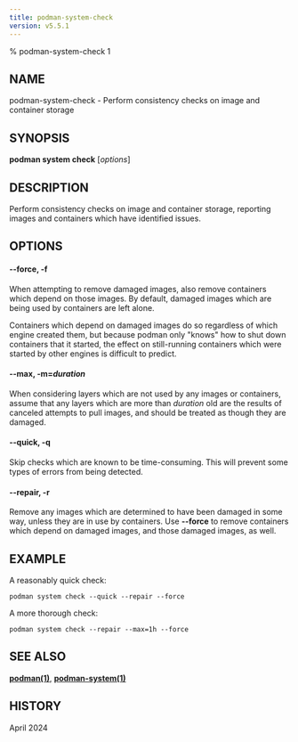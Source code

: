 ```yaml
---
title: podman-system-check
version: v5.5.1
---
```


% podman-system-check 1

## NAME
podman\-system\-check - Perform consistency checks on image and container storage

## SYNOPSIS
**podman system check** [*options*]

## DESCRIPTION
Perform consistency checks on image and container storage, reporting images and
containers which have identified issues.

## OPTIONS

#### **--force**, **-f**

When attempting to remove damaged images, also remove containers which depend
on those images.  By default, damaged images which are being used by containers
are left alone.

Containers which depend on damaged images do so regardless of which engine
created them, but because podman only "knows" how to shut down containers that
it started, the effect on still-running containers which were started by other
engines is difficult to predict.

#### **--max**, **-m**=*duration*

When considering layers which are not used by any images or containers, assume
that any layers which are more than *duration* old are the results of canceled
attempts to pull images, and should be treated as though they are damaged.

#### **--quick**, **-q**

Skip checks which are known to be time-consuming.  This will prevent some types
of errors from being detected.

#### **--repair**, **-r**

Remove any images which are determined to have been damaged in some way, unless
they are in use by containers.  Use **--force** to remove containers which
depend on damaged images, and those damaged images, as well.

## EXAMPLE

A reasonably quick check:
```
podman system check --quick --repair --force
```

A more thorough check:
```
podman system check --repair --max=1h --force
```

## SEE ALSO
**[podman(1)](podman.1.md)**, **[podman-system(1)](podman-system.1.md)**

## HISTORY
April 2024
